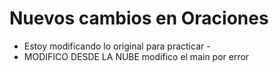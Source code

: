 # Nuevos cambios en Oraciones
- Estoy modificando lo original para practicar -
- MODIFICO DESDE LA NUBE
modifico el main por error
